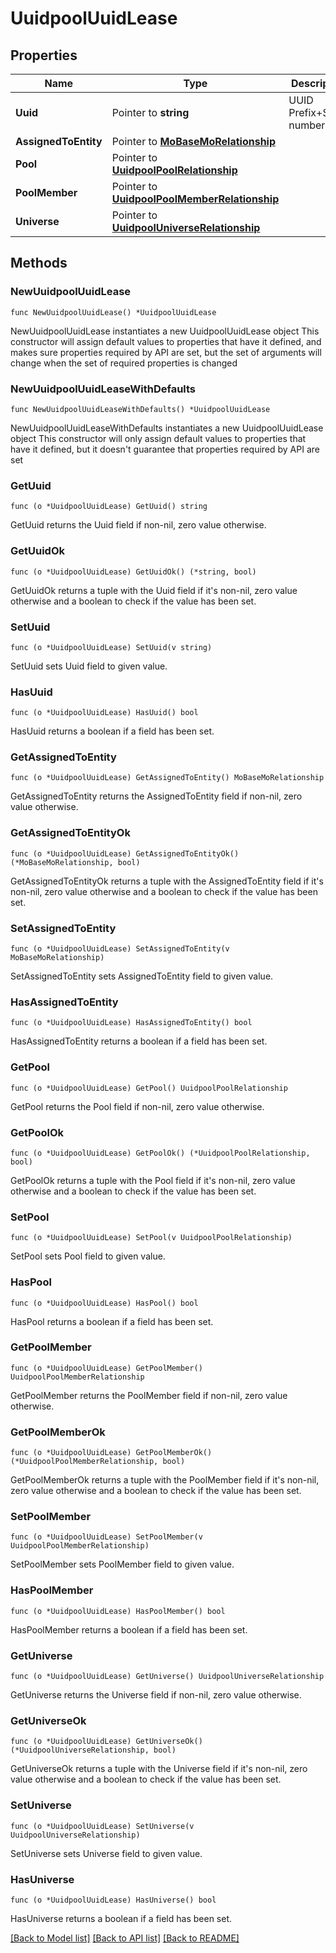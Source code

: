 # UuidpoolUuidLease

## Properties

Name | Type | Description | Notes
------------ | ------------- | ------------- | -------------
**Uuid** | Pointer to **string** | UUID Prefix+Suffix numbers. | [optional] 
**AssignedToEntity** | Pointer to [**MoBaseMoRelationship**](mo.BaseMo.Relationship.md) |  | [optional] 
**Pool** | Pointer to [**UuidpoolPoolRelationship**](uuidpool.Pool.Relationship.md) |  | [optional] 
**PoolMember** | Pointer to [**UuidpoolPoolMemberRelationship**](uuidpool.PoolMember.Relationship.md) |  | [optional] 
**Universe** | Pointer to [**UuidpoolUniverseRelationship**](uuidpool.Universe.Relationship.md) |  | [optional] 

## Methods

### NewUuidpoolUuidLease

`func NewUuidpoolUuidLease() *UuidpoolUuidLease`

NewUuidpoolUuidLease instantiates a new UuidpoolUuidLease object
This constructor will assign default values to properties that have it defined,
and makes sure properties required by API are set, but the set of arguments
will change when the set of required properties is changed

### NewUuidpoolUuidLeaseWithDefaults

`func NewUuidpoolUuidLeaseWithDefaults() *UuidpoolUuidLease`

NewUuidpoolUuidLeaseWithDefaults instantiates a new UuidpoolUuidLease object
This constructor will only assign default values to properties that have it defined,
but it doesn't guarantee that properties required by API are set

### GetUuid

`func (o *UuidpoolUuidLease) GetUuid() string`

GetUuid returns the Uuid field if non-nil, zero value otherwise.

### GetUuidOk

`func (o *UuidpoolUuidLease) GetUuidOk() (*string, bool)`

GetUuidOk returns a tuple with the Uuid field if it's non-nil, zero value otherwise
and a boolean to check if the value has been set.

### SetUuid

`func (o *UuidpoolUuidLease) SetUuid(v string)`

SetUuid sets Uuid field to given value.

### HasUuid

`func (o *UuidpoolUuidLease) HasUuid() bool`

HasUuid returns a boolean if a field has been set.

### GetAssignedToEntity

`func (o *UuidpoolUuidLease) GetAssignedToEntity() MoBaseMoRelationship`

GetAssignedToEntity returns the AssignedToEntity field if non-nil, zero value otherwise.

### GetAssignedToEntityOk

`func (o *UuidpoolUuidLease) GetAssignedToEntityOk() (*MoBaseMoRelationship, bool)`

GetAssignedToEntityOk returns a tuple with the AssignedToEntity field if it's non-nil, zero value otherwise
and a boolean to check if the value has been set.

### SetAssignedToEntity

`func (o *UuidpoolUuidLease) SetAssignedToEntity(v MoBaseMoRelationship)`

SetAssignedToEntity sets AssignedToEntity field to given value.

### HasAssignedToEntity

`func (o *UuidpoolUuidLease) HasAssignedToEntity() bool`

HasAssignedToEntity returns a boolean if a field has been set.

### GetPool

`func (o *UuidpoolUuidLease) GetPool() UuidpoolPoolRelationship`

GetPool returns the Pool field if non-nil, zero value otherwise.

### GetPoolOk

`func (o *UuidpoolUuidLease) GetPoolOk() (*UuidpoolPoolRelationship, bool)`

GetPoolOk returns a tuple with the Pool field if it's non-nil, zero value otherwise
and a boolean to check if the value has been set.

### SetPool

`func (o *UuidpoolUuidLease) SetPool(v UuidpoolPoolRelationship)`

SetPool sets Pool field to given value.

### HasPool

`func (o *UuidpoolUuidLease) HasPool() bool`

HasPool returns a boolean if a field has been set.

### GetPoolMember

`func (o *UuidpoolUuidLease) GetPoolMember() UuidpoolPoolMemberRelationship`

GetPoolMember returns the PoolMember field if non-nil, zero value otherwise.

### GetPoolMemberOk

`func (o *UuidpoolUuidLease) GetPoolMemberOk() (*UuidpoolPoolMemberRelationship, bool)`

GetPoolMemberOk returns a tuple with the PoolMember field if it's non-nil, zero value otherwise
and a boolean to check if the value has been set.

### SetPoolMember

`func (o *UuidpoolUuidLease) SetPoolMember(v UuidpoolPoolMemberRelationship)`

SetPoolMember sets PoolMember field to given value.

### HasPoolMember

`func (o *UuidpoolUuidLease) HasPoolMember() bool`

HasPoolMember returns a boolean if a field has been set.

### GetUniverse

`func (o *UuidpoolUuidLease) GetUniverse() UuidpoolUniverseRelationship`

GetUniverse returns the Universe field if non-nil, zero value otherwise.

### GetUniverseOk

`func (o *UuidpoolUuidLease) GetUniverseOk() (*UuidpoolUniverseRelationship, bool)`

GetUniverseOk returns a tuple with the Universe field if it's non-nil, zero value otherwise
and a boolean to check if the value has been set.

### SetUniverse

`func (o *UuidpoolUuidLease) SetUniverse(v UuidpoolUniverseRelationship)`

SetUniverse sets Universe field to given value.

### HasUniverse

`func (o *UuidpoolUuidLease) HasUniverse() bool`

HasUniverse returns a boolean if a field has been set.


[[Back to Model list]](../README.md#documentation-for-models) [[Back to API list]](../README.md#documentation-for-api-endpoints) [[Back to README]](../README.md)


